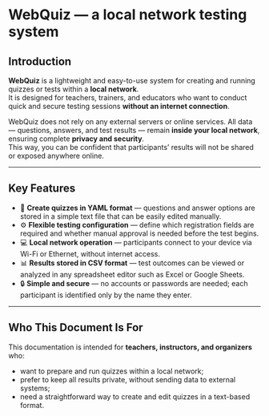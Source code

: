 # WebQuiz — a local network testing system

## Introduction

**WebQuiz** is a lightweight and easy-to-use system for creating and running quizzes or tests within a **local network**.  
It is designed for teachers, trainers, and educators who want to conduct quick and secure testing sessions **without an internet connection**.

WebQuiz does not rely on any external servers or online services. All data — questions, answers, and test results — remain **inside your local network**, ensuring complete **privacy and security**.  
This way, you can be confident that participants’ results will not be shared or exposed anywhere online.

---

## Key Features

- 🧩 **Create quizzes in YAML format** — questions and answer options are stored in a simple text file that can be easily edited manually.  
- ⚙️ **Flexible testing configuration** — define which registration fields are required and whether manual approval is needed before the test begins.  
- 💻 **Local network operation** — participants connect to your device via Wi-Fi or Ethernet, without internet access.  
- 📊 **Results stored in CSV format** — test outcomes can be viewed or analyzed in any spreadsheet editor such as Excel or Google Sheets.  
- 🔒 **Simple and secure** — no accounts or passwords are needed; each participant is identified only by the name they enter.

---

## Who This Document Is For

This documentation is intended for **teachers, instructors, and organizers** who:

- want to prepare and run quizzes within a local network;
- prefer to keep all results private, without sending data to external systems;
- need a straightforward way to create and edit quizzes in a text-based format.
